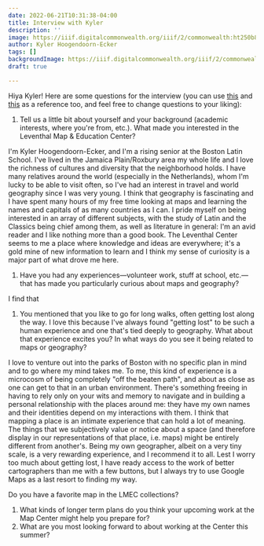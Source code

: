 ```yaml
---
date: 2022-06-21T10:31:38-04:00
title: Interview with Kyler
description: ''
image: https://iiif.digitalcommonwealth.org/iiif/2/commonwealth:ht250b888/2291,3151,6519,1974/full/0/default.jpg
author: Kyler Hoogendoorn-Ecker
tags: []
backgroundImage: https://iiif.digitalcommonwealth.org/iiif/2/commonwealth:ht250b888/2291,3151,6519,1974/full/0/default.jpg
draft: true

---
```

Hiya Kyler! Here are some questions for the interview (you can use [this](https://www.leventhalmap.org/articles/welcome-ian-spangler/ "https://www.leventhalmap.org/articles/welcome-ian-spangler/") and [this](https://www.leventhalmap.org/articles/welcome-emily-bowe/ "https://www.leventhalmap.org/articles/welcome-emily-bowe/") as a reference too, and feel free to change questions to your liking):

1. Tell us a little bit about yourself and your background (academic interests, where you're from, etc.). What made you interested in the Leventhal Map & Education Center?

I'm Kyler Hoogendoorn-Ecker, and I'm a rising senior at the Boston Latin School. I've lived in the Jamaica Plain/Roxbury area my whole life and I love the richness of cultures and diversity that the neighborhood holds. I have many relatives around the world (especially in the Netherlands), whom I'm lucky to be able to visit often, so I've had an interest in travel and world geography since I was very young. I think that geography is fascinating and I have spent many hours of my free time looking at maps and learning the names and capitals of as many countries as I can. I pride myself on being interested in an array of different subjects, with the study of Latin and the Classics being chief among them, as well as literature in general: I'm an avid reader and I like nothing more than a good book. The Leventhal Center seems to me a place where knowledge and ideas are everywhere; it's a gold mine of new information to learn and I think my sense of curiosity is a major part of what drove me here.

1. Have you had any experiences—volunteer work, stuff at school, etc.—that has made you particularly curious about maps and geography?

I find that

1. You mentioned that you like to go for long walks, often getting lost along the way. I love this because I've always found "getting lost" to be such a human experience and one that's tied deeply to geography. What about that experience excites you? In what ways do you see it being related to maps or geography?

I love to venture out into the parks of Boston with no specific plan in mind and to go where my mind takes me. To me, this kind of experience is a microcosm of being completely "off the beaten path", and about as close as one can get to that in an urban environment. There's something freeing in having to rely only on your wits and memory to navigate and in building a personal relationship with the places around me: they have my own names and their identities depend on my interactions with them. I think that mapping a place is an intimate experience that can hold a lot of meaning. The things that we subjectively value or notice about a space (and therefore display in our representations of that place, i.e. maps) might be entirely different from another's. Being my own geographer, albeit on a very tiny scale, is a very rewarding experience, and I recommend it to all. Lest I worry too much about getting lost, I have ready access to the work of better cartographers than me with a few buttons, but I always try to use Google Maps as a last resort to finding my way.

Do you have a favorite map in the LMEC collections?

1. What kinds of longer term plans do you think your upcoming work at the Map Center might help you prepare for?
2. What are you most looking forward to about working at the Center this summer?